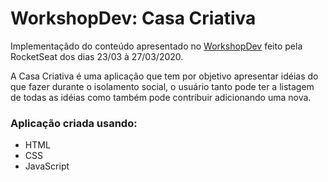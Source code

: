 # WorkshopDev: Casa Criativa

Implementaçãdo do conteúdo apresentado no [WorkshopDev](https://www.youtube.com/playlist?list=PL85ITvJ7FLohGTWaE_p0J6B-TLmQbN4ka) feito pela RocketSeat dos dias 23/03 à 27/03/2020.

A Casa Criativa é uma aplicação que tem por objetivo apresentar idéias do que fazer durante o isolamento social, o usuário tanto pode ter a listagem de todas as idéias como também pode contribuir adicionando uma nova.

### Aplicação criada usando:
* HTML
* CSS
* JavaScript
